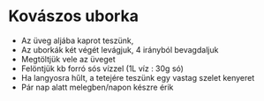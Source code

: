 # Kovászos uborka

- Az üveg aljába kaprot teszünk,
- Az uborkák két végét levágjuk, 4 irányból bevagdaljuk
- Megtöltjük vele az üveget
- Felöntjük kb forró sós vízzel (1L víz : 30g só)
- Ha langyosra hűlt, a tetejére teszünk egy vastag szelet kenyeret
- Pár nap alatt melegben/napon készre érik
